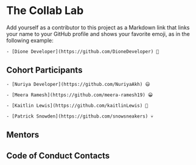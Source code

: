 # The Collab Lab

Add yourself as a contributor to this project as a Markdown link that links your name to your GitHub profile and shows your favorite emoji, as in the following example:

    - [Dione Developer](https://github.com/DioneDeveloper) 💅

## Cohort Participants

    - [Nuriya Developer](https://github.com/NuriyaAkh) 😃

    - [Meera Ramesh](https://github.com/meera-ramesh19) 😀

    - [Kaitlin Lewis](https://github.com/kaitlinLewis) 🎉
    
    - [Patrick Snowden](https://github.com/snowsneakers) 💀

## Mentors

## Code of Conduct Contacts
